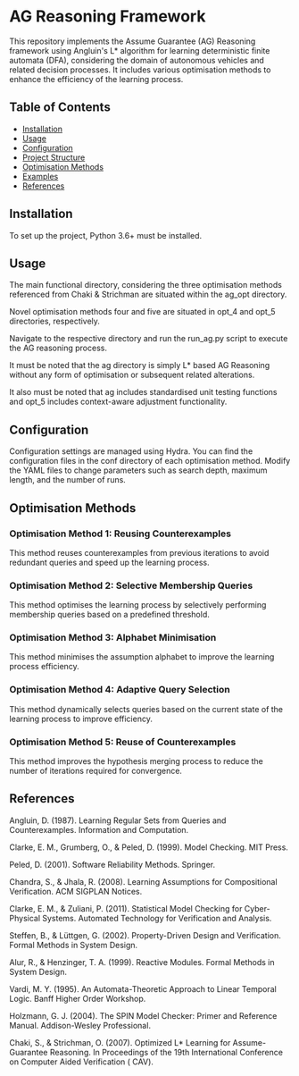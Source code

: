 # AG Reasoning Framework

This repository implements the Assume Guarantee (AG) Reasoning framework using Angluin's L* algorithm for learning deterministic finite automata (DFA), considering the domain of autonomous vehicles and related decision processes. It includes various optimisation methods to enhance the efficiency of the learning process.

## Table of Contents

- [Installation](#installation)
- [Usage](#usage)
- [Configuration](#configuration)
- [Project Structure](#project-structure)
- [Optimisation Methods](#optimisation-methods)
- [Examples](#examples)
- [References](#references)

## Installation

To set up the project, Python 3.6+ must be installed.

## Usage

The main functional directory, considering the three optimisation methods referenced from Chaki & Strichman are situated within the ag_opt directory. 

Novel optimisation methods four and five are situated in opt_4 and opt_5 directories, respectively. 

Navigate to the respective directory and run the run_ag.py script to execute the AG reasoning process. 

It must be noted that the ag directory is simply L* based AG Reasoning without any form of optimisation or subsequent related alterations. 

It also must be noted that ag includes standardised unit testing functions and opt_5 includes context-aware adjustment functionality.

## Configuration

Configuration settings are managed using Hydra. You can find the configuration files in the conf directory of each optimisation method. Modify the YAML files to change parameters such as search depth, maximum length, and the number of runs.

## Optimisation Methods

### Optimisation Method 1: Reusing Counterexamples

This method reuses counterexamples from previous iterations to avoid redundant queries and speed up the learning process.

### Optimisation Method 2: Selective Membership Queries

This method optimises the learning process by selectively performing membership queries based on a predefined threshold.

### Optimisation Method 3: Alphabet Minimisation

This method minimises the assumption alphabet to improve the learning process efficiency.

### Optimisation Method 4: Adaptive Query Selection

This method dynamically selects queries based on the current state of the learning process to improve efficiency.

### Optimisation Method 5: Reuse of Counterexamples

This method improves the hypothesis merging process to reduce the number of iterations required for convergence.


## References

Angluin, D. (1987). Learning Regular Sets from Queries and Counterexamples. Information and Computation.

Clarke, E. M., Grumberg, O., & Peled, D. (1999). Model Checking. MIT Press.

Peled, D. (2001). Software Reliability Methods. Springer.

Chandra, S., & Jhala, R. (2008). Learning Assumptions for Compositional Verification. ACM SIGPLAN Notices.

Clarke, E. M., & Zuliani, P. (2011). Statistical Model Checking for Cyber-Physical Systems. Automated Technology for Verification and Analysis.

Steffen, B., & Lüttgen, G. (2002). Property-Driven Design and Verification. Formal Methods in System Design.

Alur, R., & Henzinger, T. A. (1999). Reactive Modules. Formal Methods in System Design.

Vardi, M. Y. (1995). An Automata-Theoretic Approach to Linear Temporal Logic. Banff Higher Order Workshop.

Holzmann, G. J. (2004). The SPIN Model Checker: Primer and Reference Manual. Addison-Wesley Professional.

Chaki, S., & Strichman, O. (2007). Optimized L* Learning for Assume-Guarantee Reasoning. In Proceedings of the 19th International Conference on Computer Aided Verification (
CAV).